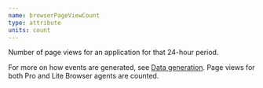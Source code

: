 ```yaml
---
name: browserPageViewCount
type: attribute
units: count
---
```


Number of page views for an application for that 24-hour period.

For more on how events are generated, see [Data generation](https://docs.newrelic.com/docs/accounts/new-relic-account-usage/infrastructure-usage/infrastructure-subscription-usage-attributes-queries). Page views for both Pro and Lite Browser agents are counted.